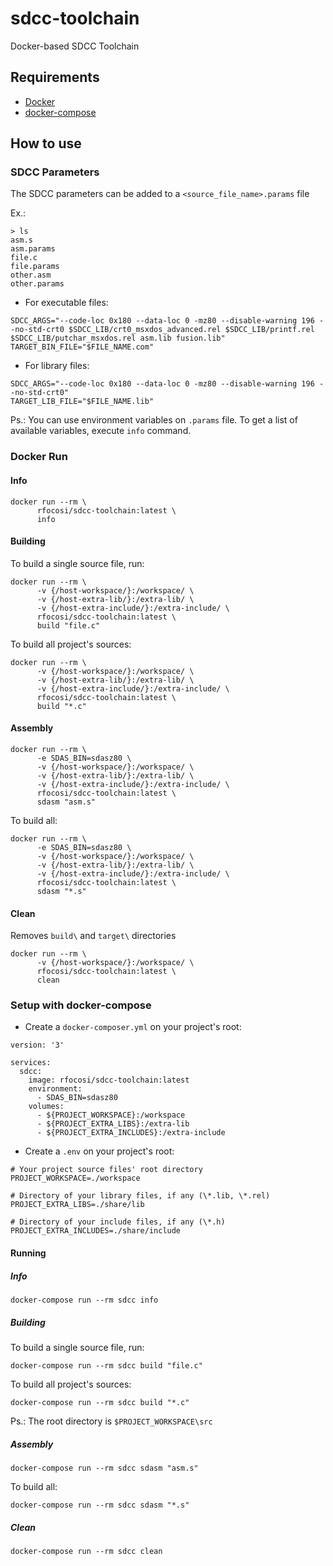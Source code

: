 # sdcc-toolchain
Docker-based SDCC Toolchain

## Requirements

- [Docker](https://docs.docker.com/install/)
- [docker-compose](https://docs.docker.com/compose/install/)

## How to use

### SDCC Parameters
The SDCC parameters can be added to a `<source_file_name>.params` file

Ex.:

```
> ls
asm.s
asm.params
file.c
file.params
other.asm
other.params
```

- For executable files:
```
SDCC_ARGS="--code-loc 0x180 --data-loc 0 -mz80 --disable-warning 196 --no-std-crt0 $SDCC_LIB/crt0_msxdos_advanced.rel $SDCC_LIB/printf.rel $SDCC_LIB/putchar_msxdos.rel asm.lib fusion.lib"
TARGET_BIN_FILE="$FILE_NAME.com"
```

- For library files:
```
SDCC_ARGS="--code-loc 0x180 --data-loc 0 -mz80 --disable-warning 196 --no-std-crt0"
TARGET_LIB_FILE="$FILE_NAME.lib"
```

Ps.: You can use environment variables on `.params` file. To get a list of available variables, execute `info` command.

### Docker Run

#### Info
```
docker run --rm \
      rfocosi/sdcc-toolchain:latest \
      info
```

#### Building
To build a single source file, run:
```
docker run --rm \
      -v {/host-workspace/}:/workspace/ \
      -v {/host-extra-lib/}:/extra-lib/ \
      -v {/host-extra-include/}:/extra-include/ \
      rfocosi/sdcc-toolchain:latest \
      build "file.c"
```

To build all project's sources:
```
docker run --rm \
      -v {/host-workspace/}:/workspace/ \
      -v {/host-extra-lib/}:/extra-lib/ \
      -v {/host-extra-include/}:/extra-include/ \
      rfocosi/sdcc-toolchain:latest \
      build "*.c"
```

#### Assembly
```
docker run --rm \
      -e SDAS_BIN=sdasz80 \
      -v {/host-workspace/}:/workspace/ \
      -v {/host-extra-lib/}:/extra-lib/ \
      -v {/host-extra-include/}:/extra-include/ \
      rfocosi/sdcc-toolchain:latest \
      sdasm "asm.s"
```

To build all:
```
docker run --rm \
      -e SDAS_BIN=sdasz80 \
      -v {/host-workspace/}:/workspace/ \
      -v {/host-extra-lib/}:/extra-lib/ \
      -v {/host-extra-include/}:/extra-include/ \
      rfocosi/sdcc-toolchain:latest \
      sdasm "*.s"
```

#### Clean
Removes `build\` and `target\` directories
```
docker run --rm \
      -v {/host-workspace/}:/workspace/ \
      rfocosi/sdcc-toolchain:latest \
      clean
```

### Setup with docker-compose

- Create a `docker-composer.yml` on your project's root:

```
version: '3'

services:
  sdcc:
    image: rfocosi/sdcc-toolchain:latest
    environment:
      - SDAS_BIN=sdasz80
    volumes:
      - ${PROJECT_WORKSPACE}:/workspace
      - ${PROJECT_EXTRA_LIBS}:/extra-lib
      - ${PROJECT_EXTRA_INCLUDES}:/extra-include
```

- Create a `.env` on your project's root:

```
# Your project source files' root directory
PROJECT_WORKSPACE=./workspace

# Directory of your library files, if any (\*.lib, \*.rel)
PROJECT_EXTRA_LIBS=./share/lib

# Directory of your include files, if any (\*.h)
PROJECT_EXTRA_INCLUDES=./share/include
```

#### Running

##### Info

```
docker-compose run --rm sdcc info
```

##### Building

To build a single source file, run:

```
docker-compose run --rm sdcc build "file.c"
```

To build all project's sources:

```
docker-compose run --rm sdcc build "*.c"
```

Ps.: The root directory is `$PROJECT_WORKSPACE\src`

##### Assembly

```
docker-compose run --rm sdcc sdasm "asm.s"
```

To build all:
```
docker-compose run --rm sdcc sdasm "*.s"
```

##### Clean

```
docker-compose run --rm sdcc clean
```
